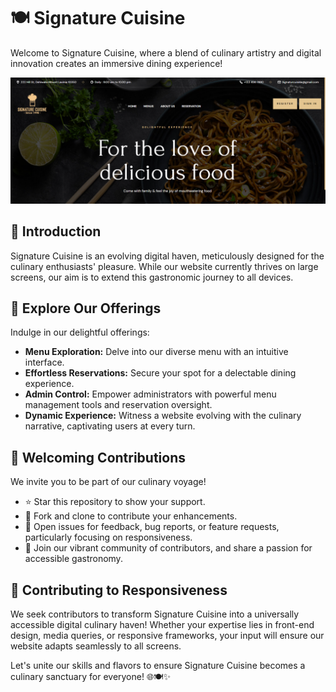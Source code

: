 # 🍽️ Signature Cuisine

Welcome to Signature Cuisine, where a blend of culinary artistry and digital innovation creates an immersive dining experience!

![Signature Cuisine](home.png)

## 🌟 Introduction

Signature Cuisine is an evolving digital haven, meticulously designed for the culinary enthusiasts' pleasure. While our website currently thrives on large screens, our aim is to extend this gastronomic journey to all devices.

## 📜 Explore Our Offerings

Indulge in our delightful offerings:

- **Menu Exploration:** Delve into our diverse menu with an intuitive interface.
- **Effortless Reservations:** Secure your spot for a delectable dining experience.
- **Admin Control:** Empower administrators with powerful menu management tools and reservation oversight.
- **Dynamic Experience:** Witness a website evolving with the culinary narrative, captivating users at every turn.

## 🌟 Welcoming Contributions

We invite you to be part of our culinary voyage!

- ⭐ Star this repository to show your support.
- 🔄 Fork and clone to contribute your enhancements.
- 🔧 Open issues for feedback, bug reports, or feature requests, particularly focusing on responsiveness.
- 🤝 Join our vibrant community of contributors, and share a passion for accessible gastronomy.

## 📱 Contributing to Responsiveness

We seek contributors to transform Signature Cuisine into a universally accessible digital culinary haven! Whether your expertise lies in front-end design, media queries, or responsive frameworks, your input will ensure our website adapts seamlessly to all screens.

Let's unite our skills and flavors to ensure Signature Cuisine becomes a culinary sanctuary for everyone! 🌐🍽️✨

